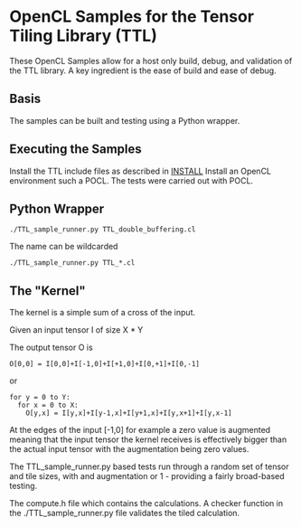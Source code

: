 # OpenCL Samples for the Tensor Tiling Library (TTL)

These OpenCL Samples allow for a host only build, debug, and validation of the TTL library. A key ingredient is the ease of build and ease of debug.

## Basis

The samples can be built and testing using a  Python wrapper.

## Executing the Samples

Install the TTL include files as described in [INSTALL](../../INSTALL)
Install an OpenCL environment such a POCL. The tests were carried out with POCL.

## Python Wrapper

    ./TTL_sample_runner.py TTL_double_buffering.cl

The name can be wildcarded

    ./TTL_sample_runner.py TTL_*.cl

## The "Kernel"

The kernel is a simple sum of a cross of the input.

Given an input tensor I of size X * Y

The output tensor O is

    O[0,0] = I[0,0]+I[-1,0]+I[+1,0]+I[0,+1]+I[0,-1]

or

    for y = 0 to Y:
      for x = 0 to X:
        O[y,x] = I[y,x]+I[y-1,x]+I[y+1,x]+I[y,x+1]+I[y,x-1]

At the edges of the input [-1,0] for example a zero value is augmented meaning that the input tensor the kernel receives
is effectively bigger than the actual input tensor with the augmentation being zero values.

The TTL_sample_runner.py based tests run through a random set of tensor and tile sizes, with and augmentation or 1 - providing a fairly
broad-based testing.

The compute.h file which contains the calculations. A checker function in the ./TTL_sample_runner.py file validates the tiled calculation.
  
